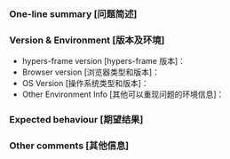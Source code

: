 <!--
为了方便我们能够复现和修复 bug，请遵从下面的规范描述您的问题。
-->


### One-line summary [问题简述]





### Version & Environment [版本及环境]
+ hypers-frame version [hypers-frame 版本]：
+ Browser version [浏览器类型和版本]：
+ OS Version [操作系统类型和版本]：
+ Other Environment Info [其他可以重现问题的环境信息]：





### Expected behaviour [期望结果]





### Other comments [其他信息]
<!-- For example: Screenshot or Online demo -->
<!-- [例如，截图或线上实例 (JSFiddle/JSBin/Codepen)] -->
